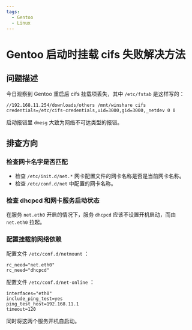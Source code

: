 ```yaml
---
tags:
  - Gentoo
  - Linux
---
```


# Gentoo 启动时挂载 cifs 失败解决方法

## 问题描述

今日观察到 Gentoo 重启后 cifs 挂载项丢失，其中 `/etc/fstab` 是这样写的：

```
//192.168.11.254/downloads/others /mnt/winshare cifs credentials=/etc/cifs-credentials,uid=3000,gid=3000,_netdev 0 0
```

启动报错里 `dmesg` 大致为网络不可达类型的报错。

## 排查方向

### 检查网卡名字是否匹配

- 检查 `/etc/init.d/net.*` 网卡配置文件的网卡名称是否是当前网卡名称。
- 检查 `/etc/conf.d/net` 中配置的网卡名称。

### 检查 dhcpcd 和网卡服务启动状态

在服务 `net.eth0` 开启的情况下，服务 `dhcpcd` 应该不设置开机启动，而由 `net.eth0` 拉起。

### 配置挂载前网络依赖

配置文件 `/etc/conf.d/netmount` ：

```
rc_need="net.eth0"
rc_need="dhcpcd"
```

配置文件 `/etc/conf.d/net-online` ：

```
interfaces="eth0"
include_ping_test=yes
ping_test_host=192.168.11.1
timeout=120
```

同时将这两个服务开机自启动。
